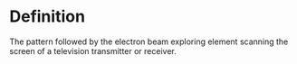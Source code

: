 # Definition

The pattern followed by the electron beam exploring element scanning the
screen of a television transmitter or receiver.

